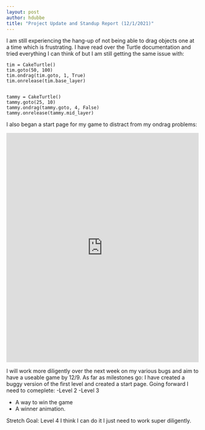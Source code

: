 ```yaml
---
layout: post
author: hdubbe
title: "Project Update and Standup Report (12/1/2021)"
---
```


I am still experiencing the hang-up of not being able to drag objects one at a time which is frustrating. I have read over the Turtle documentation and tried everything I can think of but I am still getting the same issue with:
```
tim = CakeTurtle()
tim.goto(50, 100)
tim.ondrag(tim.goto, 1, True)
tim.onrelease(tim.base_layer)


tammy = CakeTurtle()
tammy.goto(25, 10)
tammy.ondrag(tammy.goto, 4, False)
tammy.onrelease(tammy.mid_layer)
```
I also began a start page for my game to distract from my ondrag problems:
<iframe src="https://trinket.io/embed/python/1377678f1a" width="100%" height="600" frameborder="0" marginwidth="0" marginheight="0" allowfullscreen></iframe>

I will work more diligently over the next week on my various bugs and aim to have a useable game by 12/9.
As far as milestones go:
I have created a buggy version of the first level and created a start page.
Going forward I need to comeplete:
-Level 2
-Level 3
- A way to win the game
- A winner animation.

Stretch Goal:
Level 4
I think I can do it I just need to work super diligently. 
